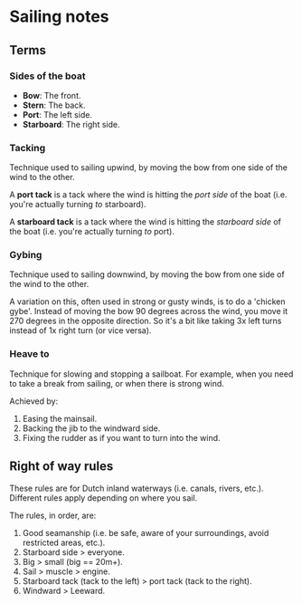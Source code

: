 # Sailing notes

## Terms

### Sides of the boat

- **Bow**: The front.
- **Stern**: The back.
- **Port**: The left side.
- **Starboard**: The right side.

### Tacking

Technique used to sailing upwind, by moving the bow from one side of the wind to the other.

A **port tack** is a tack where the wind is hitting the _port side_ of the boat (i.e. you're actually turning _to_ starboard).

A **starboard tack** is a tack where the wind is hitting the _starboard side_ of the boat (i.e. you're actually turning _to_ port).

### Gybing

Technique used to sailing downwind, by moving the bow from one side of the wind to the other.

A variation on this, often used in strong or gusty winds, is to do a 'chicken gybe'. Instead of moving the bow 90 degrees across the wind, you move it 270 degrees in the opposite direction. So it's a bit like taking 3x left turns instead of 1x right turn (or vice versa).

### Heave to

Technique for slowing and stopping a sailboat. For example, when you need to take a break from sailing, or when there is strong wind.

Achieved by:

1. Easing the mainsail.
2. Backing the jib to the windward side.
3. Fixing the rudder as if you want to turn into the wind.

## Right of way rules

These rules are for Dutch inland waterways (i.e. canals, rivers, etc.). Different rules apply depending on where you sail.

The rules, in order, are:

1. Good seamanship (i.e. be safe, aware of your surroundings, avoid restricted areas, etc.).
2. Starboard side > everyone.
3. Big > small (big == 20m+).
4. Sail > muscle > engine.
5. Starboard tack (tack to the left) > port tack (tack to the right).
6. Windward > Leeward.
